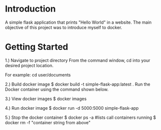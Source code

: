 # Introduction 
A simple flask application that prints "Hello World" in a website. The main objective of this project was to introduce myself to docker.  

# Getting Started
1.) Navigate to project directory
From the command window, cd into your desired project location.

For example:
cd user/documents

2.) Build docker image
$ docker build -t simple-flask-app:latest .
Run the Docker container using the command shown below.

3.) View docker images
$ docker images

4.) Run docker image
$ docker run -d 5000:5000 simple-flask-app 

5.) Stop the docker container
$ docker ps -a #lists call containers running
$ docker rm -f "container string from above"



